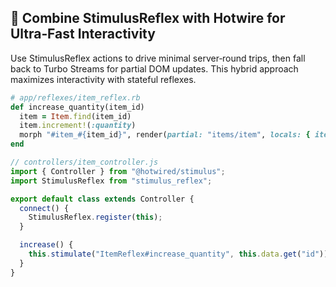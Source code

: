 ## 🤝 Combine StimulusReflex with Hotwire for Ultra‑Fast Interactivity

Use StimulusReflex actions to drive minimal server‑round trips, then fall back to Turbo Streams for partial DOM updates. This hybrid approach maximizes interactivity with stateful reflexes.

```rb
# app/reflexes/item_reflex.rb
def increase_quantity(item_id)
  item = Item.find(item_id)
  item.increment!(:quantity)
  morph "#item_#{item_id}", render(partial: "items/item", locals: { item: item })
end
```
```js
// controllers/item_controller.js
import { Controller } from "@hotwired/stimulus";
import StimulusReflex from "stimulus_reflex";

export default class extends Controller {
  connect() {
    StimulusReflex.register(this);
  }

  increase() {
    this.stimulate("ItemReflex#increase_quantity", this.data.get("id"));
  }
}
```